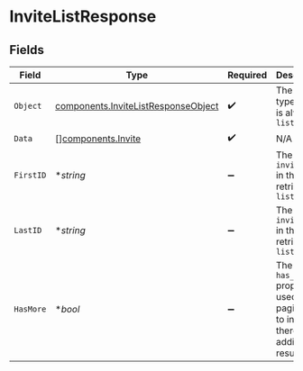 # InviteListResponse


## Fields

| Field                                                                                      | Type                                                                                       | Required                                                                                   | Description                                                                                |
| ------------------------------------------------------------------------------------------ | ------------------------------------------------------------------------------------------ | ------------------------------------------------------------------------------------------ | ------------------------------------------------------------------------------------------ |
| `Object`                                                                                   | [components.InviteListResponseObject](../../models/components/invitelistresponseobject.md) | :heavy_check_mark:                                                                         | The object type, which is always `list`                                                    |
| `Data`                                                                                     | [][components.Invite](../../models/components/invite.md)                                   | :heavy_check_mark:                                                                         | N/A                                                                                        |
| `FirstID`                                                                                  | **string*                                                                                  | :heavy_minus_sign:                                                                         | The first `invite_id` in the retrieved `list`                                              |
| `LastID`                                                                                   | **string*                                                                                  | :heavy_minus_sign:                                                                         | The last `invite_id` in the retrieved `list`                                               |
| `HasMore`                                                                                  | **bool*                                                                                    | :heavy_minus_sign:                                                                         | The `has_more` property is used for pagination to indicate there are additional results.   |